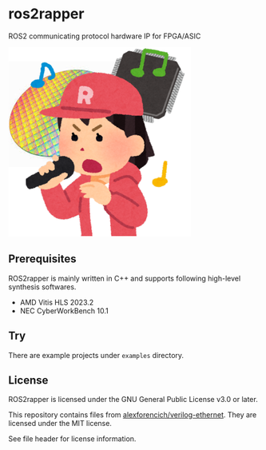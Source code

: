 # ros2rapper
ROS2 communicating protocol hardware IP for FPGA/ASIC

<img src=ros2rapper.png>

## Prerequisites
ROS2rapper is mainly written in C++ and supports following high-level synthesis softwares.
* AMD Vitis HLS 2023.2
* NEC CyberWorkBench 10.1

## Try
There are example projects under `examples` directory.

## License
ROS2rapper is licensed under the GNU General Public License v3.0 or later.

This repository contains files from [alexforencich/verilog-ethernet](https://github.com/alexforencich/verilog-ethernet). They are licensed under the MIT license.

See file header for license information.
